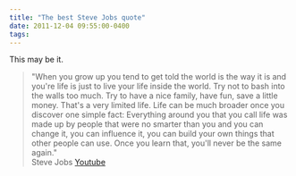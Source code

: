 ```yaml
---
title: "The best Steve Jobs quote"
date: 2011-12-04 09:55:00-0400
tags: 
---
```


This may be it.

> "When you grow up you tend to get told the world is the way it is and you're life is just to live your life inside the world. Try not to bash into the walls too much. Try to have a nice family, have fun, save a little money. That's a very limited life. Life can be much broader once you discover one simple fact: Everything around you that you call life was made up by people that were no smarter than you and you can change it, you can influence it, you can build your own things that other people can use. Once you learn that, you'll never be the same again."  
> Steve Jobs [Youtube](http://www.youtube.com/watch?v=UvEiSa6_EPA)
